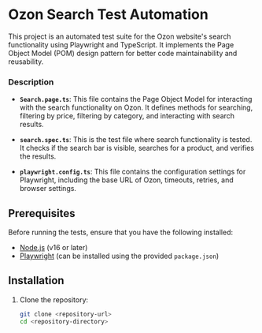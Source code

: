 # Ozon Search Test Automation

This project is an automated test suite for the Ozon website's search functionality using Playwright and TypeScript. It implements the Page Object Model (POM) design pattern for better code maintainability and reusability.

### Description

- **`Search.page.ts`**: This file contains the Page Object Model for interacting with the search functionality on Ozon. It defines methods for searching, filtering by price, filtering by category, and interacting with search results.
  
- **`search.spec.ts`**: This is the test file where search functionality is tested. It checks if the search bar is visible, searches for a product, and verifies the results.

- **`playwright.config.ts`**: This file contains the configuration settings for Playwright, including the base URL of Ozon, timeouts, retries, and browser settings.

## Prerequisites

Before running the tests, ensure that you have the following installed:

- [Node.js](https://nodejs.org/) (v16 or later)
- [Playwright](https://playwright.dev/) (can be installed using the provided `package.json`)

## Installation

1. Clone the repository:

   ```bash
   git clone <repository-url>
   cd <repository-directory>
